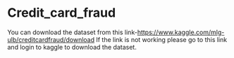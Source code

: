 # Credit_card_fraud
You can download the dataset from this link-https://www.kaggle.com/mlg-ulb/creditcardfraud/download
If the link is not working please go to this link and login to kaggle to download the dataset.
